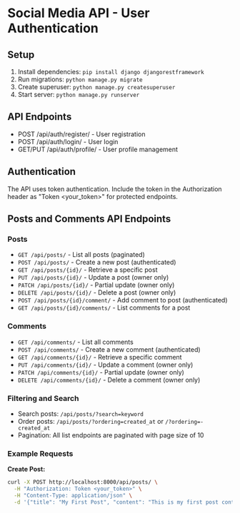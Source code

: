 # Social Media API - User Authentication

## Setup
1. Install dependencies: `pip install django djangorestframework`
2. Run migrations: `python manage.py migrate`
3. Create superuser: `python manage.py createsuperuser`
4. Start server: `python manage.py runserver`

## API Endpoints
- POST /api/auth/register/ - User registration
- POST /api/auth/login/ - User login
- GET/PUT /api/auth/profile/ - User profile management

## Authentication
The API uses token authentication. Include the token in the Authorization header as "Token <your_token>" for protected endpoints.
## Posts and Comments API Endpoints

### Posts
- `GET /api/posts/` - List all posts (paginated)
- `POST /api/posts/` - Create a new post (authenticated)
- `GET /api/posts/{id}/` - Retrieve a specific post
- `PUT /api/posts/{id}/` - Update a post (owner only)
- `PATCH /api/posts/{id}/` - Partial update (owner only)
- `DELETE /api/posts/{id}/` - Delete a post (owner only)
- `POST /api/posts/{id}/comment/` - Add comment to post (authenticated)
- `GET /api/posts/{id}/comments/` - List comments for a post

### Comments
- `GET /api/comments/` - List all comments
- `POST /api/comments/` - Create a new comment (authenticated)
- `GET /api/comments/{id}/` - Retrieve a specific comment
- `PUT /api/comments/{id}/` - Update a comment (owner only)
- `PATCH /api/comments/{id}/` - Partial update (owner only)
- `DELETE /api/comments/{id}/` - Delete a comment (owner only)

### Filtering and Search
- Search posts: `/api/posts/?search=keyword`
- Order posts: `/api/posts/?ordering=created_at` or `/?ordering=-created_at`
- Pagination: All list endpoints are paginated with page size of 10

### Example Requests
**Create Post:**
```bash
curl -X POST http://localhost:8000/api/posts/ \
  -H "Authorization: Token <your_token>" \
  -H "Content-Type: application/json" \
  -d '{"title": "My First Post", "content": "This is my first post content"}'